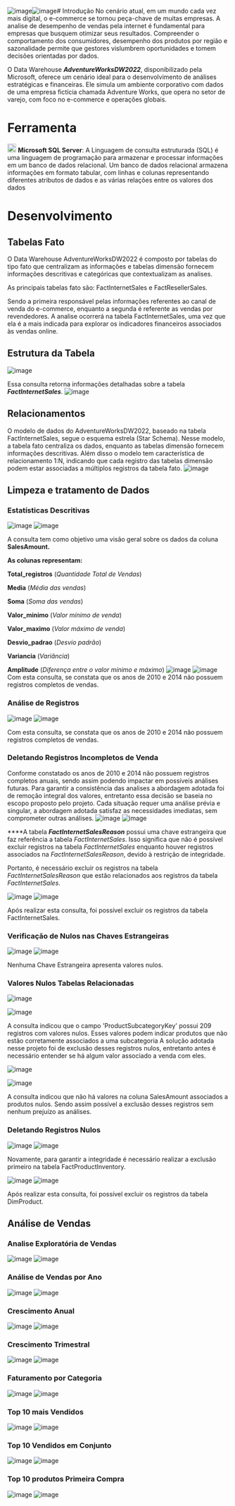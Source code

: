 ![image](https://github.com/user-attachments/assets/9269f45a-f5b9-454a-aee9-94220a3388f9)![image](https://github.com/user-attachments/assets/ff198041-dd9a-4fc6-b30a-56b4c4c93d80)# Introdução
No cenário atual, em um mundo cada vez mais digital, o e-commerce se tornou peça-chave de muitas empresas. A analise de desempenho de vendas pela internet é fundamental para empresas que busquem otimizar seus resultados. Compreender o comportamento dos consumidores, desempenho dos produtos por região e sazonalidade permite que gestores vislumbrem oportunidades e tomem decisões orientadas por dados.

O Data Warehouse ***AdventureWorksDW2022***, disponibilizado pela Microsoft, oferece um cenário ideal para o desenvolvimento de análises estratégicas e financeiras. Ele simula um ambiente corporativo com dados de uma empresa fictícia chamada Adventure Works, que opera no setor de varejo, com foco no e-commerce e operações globais.

# Ferramenta
<img
  src="https://64.media.tumblr.com/ec57a9abccbdfcfdd234a1d7ce60872e/1adc0a0257f98ada-4a/s540x810/dc16e674cca039859d5abecae9dbf71d1afbadd5.pnj" width="20" height="20" /> **Microsoft SQL Server**: A Linguagem de consulta estruturada (SQL) é uma linguagem de programação para armazenar e processar informações em um banco de dados relacional. Um banco de dados relacional armazena informações em formato tabular, com linhas e colunas representando diferentes atributos de dados e as várias relações entre os valores dos dados

# Desenvolvimento
## Tabelas Fato
O Data Warehouse AdventureWorksDW2022 é composto por tabelas do tipo fato que centralizam as informações e tabelas dimensão fornecem informações descritivas e categóricas que contextualizam as analises.

As principais tabelas fato são: FactInternetSales e FactResellerSales.

Sendo a primeira responsável pelas informações referentes ao canal de venda do e-commerce, enquanto a segunda é referente as vendas por revendedores.
A analise ocorrerá na tabela FactInternetSales, uma vez que ela é a mais indicada para explorar os indicadores financeiros associados às vendas online.

## Estrutura da Tabela
![image](https://github.com/user-attachments/assets/37ec0f99-7c3c-4aac-a5f3-14eaaba3b789)


Essa consulta retorna informações detalhadas sobre a tabela ***FactInternetSales***.
![image](https://github.com/user-attachments/assets/1dba6612-453e-4744-982e-7504354b9dba)

## Relacionamentos
O modelo de dados do AdventureWorksDW2022, baseado na tabela FactInternetSales, segue o esquema estrela (Star Schema).
Nesse modelo, a tabela fato centraliza os dados, enquanto as tabelas dimensão fornecem informações descritivas. Além disso o modelo tem característica de relacionamento 1:N, indicando que cada registro das tabelas dimensão podem estar associadas a múltiplos registros da tabela fato.
![image](https://github.com/user-attachments/assets/e067f97d-1379-4cd5-90eb-0883e5329079)

## Limpeza e tratamento de Dados
### Estatísticas Descritivas
![image](https://github.com/user-attachments/assets/aa5717b8-ef55-4e05-8423-008ee026e740)
![image](https://github.com/user-attachments/assets/5b93cfb6-7143-4c35-884e-935c9ba60d90)

A consulta tem como objetivo uma visão geral sobre os dados da coluna **SalesAmount.**

**As colunas representam:**

**Total_registros** (*Quantidade Total de Vendas*)

**Media** (*Média das vendas*)

**Soma** (*Soma das vendas*)

**Valor_minimo** (*Valor mínimo de venda*)

**Valor_maximo** (*Valor máximo de venda*)

**Desvio_padrao** (*Desvio padrão*)

**Variancia** (*Variância*)

**Amplitude** (*Diferença entre o valor mínimo e máximo*)
![image](https://github.com/user-attachments/assets/98f8c3b0-b1f7-41d5-8175-a09d212b393f)
![image](https://github.com/user-attachments/assets/fe621e1a-f60e-4330-bc60-cc2fb24b20b2)
Com esta consulta, se constata que os anos de 2010 e 2014 não possuem registros completos de vendas.

### Análise de Registros
![image](https://github.com/user-attachments/assets/23b0a308-a527-499b-8ede-4b7e45c7c31a)
![image](https://github.com/user-attachments/assets/214bb3f8-4e60-464c-8f5a-16942e4c53b8)

Com esta consulta, se constata que os anos de 2010 e 2014 não possuem registros completos de vendas.

### Deletando Registros Incompletos de Venda
Conforme constatado os anos de 2010 e 2014 não possuem registros completos anuais, sendo assim podendo impactar em possíveis análises futuras. Para garantir a consistência das analises a abordagem adotada foi de remoção integral dos valores, entretanto essa decisão se baseia no escopo proposto pelo projeto. Cada situação requer uma análise prévia e singular, a abordagem adotada satisfaz as necessidades imediatas, sem comprometer outras análises.
![image](https://github.com/user-attachments/assets/1dc8893a-62d3-45f9-8073-5dbb06cfa76d)
![image](https://github.com/user-attachments/assets/9e2beb7c-9f11-4d80-b62b-1d4bd223f150)

****A tabela ***FactInternetSalesReason*** possui uma chave estrangeira que faz referência a tabela *FactInternetSales*. Isso significa que não é possível excluir registros na tabela *FactInternetSales* enquanto houver registros associados na *FactInternetSalesReason*, devido à restrição de integridade.

Portanto, é necessário excluir os registros na tabela *FactInternetSalesReason* que estão relacionados aos registros da tabela *FactInternetSales*.

![image](https://github.com/user-attachments/assets/1dae82b4-374f-415e-8673-3cf89be11996)
![image](https://github.com/user-attachments/assets/af8caf38-cabb-4cc6-914f-057bf243d141)

Após realizar esta consulta, foi possível excluir os registros da tabela FactInternetSales.

### Verificação de Nulos nas Chaves Estrangeiras
![image](https://github.com/user-attachments/assets/909f0a75-d166-469c-9172-1546ec095272)
![image](https://github.com/user-attachments/assets/27ce43dc-a183-463f-9cc1-c3dc3e25a858)

Nenhuma Chave Estrangeira apresenta valores nulos.

### Valores Nulos Tabelas Relacionadas
![image](https://github.com/user-attachments/assets/a26e341f-8878-4f6d-b5b8-071f5690121d)

![image](https://github.com/user-attachments/assets/8864f8fc-7941-4970-89e2-7f40fae9da09)

A consulta indicou que o campo 'ProductSubcategoryKey' possui  209 registros com valores nulos. Esses valores podem indicar produtos que não estão corretamente associados a uma subcategoria
A solução adotada nesse projeto foi de exclusão desses registros nulos, entretanto antes é necessário entender se há algum valor associado a venda com eles.

![image](https://github.com/user-attachments/assets/bc29a77e-25b8-4af8-8739-c7d628542362)

![image](https://github.com/user-attachments/assets/12a9bf57-fa45-4226-aad8-ceb3e7026cbd)


A consulta indicou que não há valores na coluna SalesAmount associados a produtos nulos. Sendo assim possível a exclusão desses registros sem nenhum prejuízo as análises.

### Deletando Registros Nulos
![image](https://github.com/user-attachments/assets/f37c962c-cc42-4f0a-b542-2f488b17aa56)
![image](https://github.com/user-attachments/assets/b9240366-4e53-4e9c-a86d-bfd0b8f56ca8)


Novamente, para garantir a integridade é necessário realizar a exclusão primeiro na tabela FactProductInventory.

![image](https://github.com/user-attachments/assets/6925db6a-b618-497a-a7d4-c9de90b3b693)
![image](https://github.com/user-attachments/assets/521abeef-7015-4b64-aa9e-79cd3b28569b)

Após realizar esta consulta, foi possível excluir os registros da tabela DimProduct.

## Análise de Vendas
### Analise Exploratória de Vendas
![image](https://github.com/user-attachments/assets/1793849b-7c96-4288-9bf7-dcb636bbeaba)
![image](https://github.com/user-attachments/assets/804bdbc4-05f1-4ec4-b4fa-95a18ebec514)

### Análise de Vendas por Ano
![image](https://github.com/user-attachments/assets/467e3655-a7e4-4dad-80e0-e7e1056bfd80)
![image](https://github.com/user-attachments/assets/2b0b9038-b0a3-4452-a261-363cd57e1e17)

### Crescimento Anual
![image](https://github.com/user-attachments/assets/f3033a98-d889-4620-a325-46c88f8f162e)
![image](https://github.com/user-attachments/assets/f2851748-3a85-48b7-8ce0-0548906e3379)

### Crescimento Trimestral
![image](https://github.com/user-attachments/assets/19828e98-e659-43ce-9329-737ac08d49ab)
![image](https://github.com/user-attachments/assets/0a9dfa8b-5d8a-498b-be40-535eaeb5ac95)

### Faturamento por Categoria
![image](https://github.com/user-attachments/assets/b833bcf1-ac98-40a1-bf65-5084aa510cd7)
![image](https://github.com/user-attachments/assets/9887b72b-e14a-4c8f-81ac-b9344395c29c)

### Top 10 mais Vendidos
![image](https://github.com/user-attachments/assets/bb9680d8-f8fa-4bd9-a692-e3604ac244e6)
![image](https://github.com/user-attachments/assets/d0ac585f-d675-4531-9c9e-44f5b143146b)

### Top 10 Vendidos em Conjunto
![image](https://github.com/user-attachments/assets/c923829f-59c0-4754-9fc2-205c05d3a3a0)
![image](https://github.com/user-attachments/assets/e3fe2471-5d78-4776-b3cd-4cc1ade1c81d)

### Top 10 produtos Primeira Compra
![image](https://github.com/user-attachments/assets/f1c4ce0d-ee27-473f-84be-6f7e89cc4c34)
![image](https://github.com/user-attachments/assets/f56197a4-5845-4239-ad3e-d77ccc8debd9)

